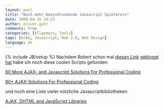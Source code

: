 ```yaml
---
layout: post
title: "Noch mehr beeindruckende Javascript Spielerein"
date: 2008-04-16 14:23
author: oliver.guhr
comments: true
categories: [Allgemein, Tools]
tags: [AJAX, Javascript, Web 2.0, Web Design]
language: de
---
```

{% include JB/setup %}
Nachdem Robert schon mal <a href="http://www.noupe.com/ajax/37-more-shocking-jquery-plugins.html">diesen Link</a> <a href="{{BASE_PATH}}/2008/04/10/beeindruckende-javascript-spielerein-mit-jquery/">gebloggt hat</a> habe ich noch diese coolen Scripts gefunden:

<a href="http://www.smashingmagazine.com/2008/04/15/60-more-ajax-and-javascript-solutions-for-professional-coding/">60 More AJAX- and Javascript Solutions For Professional Coding</a>

<a href="http://www.smashingmagazine.com/2007/06/20/ajax-javascript-solutions-for-professional-coding/">80+ AJAX-Solutions For Professional Coding</a>

und noch eine Liste vieler nützliche Javascriptbibliotheken:

<a href="http://www.smashingmagazine.com/2006/11/15/ajax-dhtml-and-javascript-libraries/">AJAX, DHTML and JavaScript Libraries</a>
